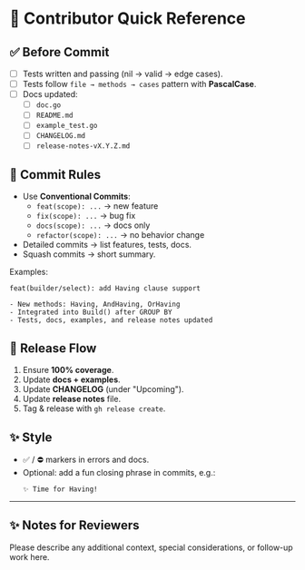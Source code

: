 # 📝 Contributor Quick Reference

## ✅ Before Commit
- [ ] Tests written and passing (nil → valid → edge cases).  
- [ ] Tests follow `file → methods → cases` pattern with **PascalCase**.  
- [ ] Docs updated:
  - [ ] `doc.go`
  - [ ] `README.md`
  - [ ] `example_test.go`
  - [ ] `CHANGELOG.md`
  - [ ] `release-notes-vX.Y.Z.md`

## 💬 Commit Rules
- Use **Conventional Commits**:
  - `feat(scope): ...` → new feature  
  - `fix(scope): ...` → bug fix  
  - `docs(scope): ...` → docs only  
  - `refactor(scope): ...` → no behavior change  
- Detailed commits → list features, tests, docs.  
- Squash commits → short summary.  

Examples:  
```text
feat(builder/select): add Having clause support

- New methods: Having, AndHaving, OrHaving
- Integrated into Build() after GROUP BY
- Tests, docs, examples, and release notes updated
```

## 🚀 Release Flow
1. Ensure **100% coverage**.  
2. Update **docs + examples**.  
3. Update **CHANGELOG** (under "Upcoming").  
4. Update **release notes** file.  
5. Tag & release with `gh release create`.  

## ✨ Style
- ✅ / ⛔️ markers in errors and docs.  
- Optional: add a fun closing phrase in commits, e.g.:  
  ```
  ✨ Time for Having!
  ```

---

## ✨ Notes for Reviewers

Please describe any additional context, special considerations, or follow-up work here.
